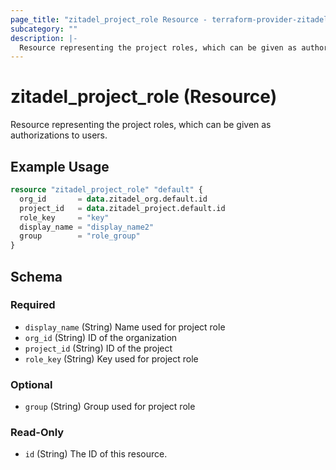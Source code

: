 ```yaml
---
page_title: "zitadel_project_role Resource - terraform-provider-zitadel"
subcategory: ""
description: |-
  Resource representing the project roles, which can be given as authorizations to users.
---
```


# zitadel_project_role (Resource)

Resource representing the project roles, which can be given as authorizations to users.

## Example Usage

```terraform
resource "zitadel_project_role" "default" {
  org_id       = data.zitadel_org.default.id
  project_id   = data.zitadel_project.default.id
  role_key     = "key"
  display_name = "display_name2"
  group        = "role_group"
}
```

<!-- schema generated by tfplugindocs -->
## Schema

### Required

- `display_name` (String) Name used for project role
- `org_id` (String) ID of the organization
- `project_id` (String) ID of the project
- `role_key` (String) Key used for project role

### Optional

- `group` (String) Group used for project role

### Read-Only

- `id` (String) The ID of this resource.